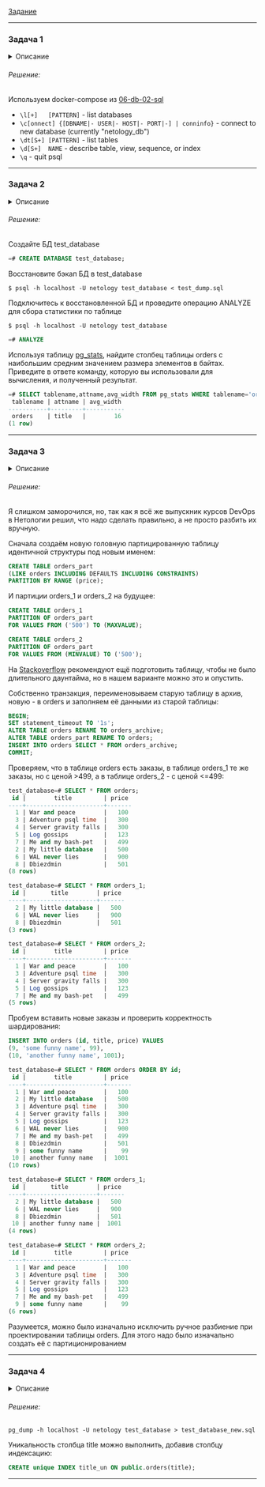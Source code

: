 [Задание](https://github.com/netology-code/bd-dev-homeworks/blob/main/06-db-04-postgresql/README.md)

------

### Задача 1
<details> <summary> Описание </summary>
Используя Docker, поднимите инстанс PostgreSQL (версию 13). Данные БД сохраните в volume.
Подключитесь к БД PostgreSQL, используя psql.

Воспользуйтесь командой \? для вывода подсказки по имеющимся в psql управляющим командам.

Найдите и приведите управляющие команды для:

вывода списка БД,
подключения к БД,
вывода списка таблиц,
вывода описания содержимого таблиц,
выхода из psql.
</details>

###### Решение:

Используем docker-compose из [06-db-02-sql](bd-dev-homeworks/06-db-02-sql/README.md)

- `\l[+]   [PATTERN]`  -   list databases
- `\c[onnect] {[DBNAME|- USER|- HOST|- PORT|-] | conninfo}`  -  connect to new database (currently "netology_db")
- `\dt[S+] [PATTERN]`  -  list tables
- `\d[S+]  NAME`  -  describe table, view, sequence, or index
- `\q`  -  quit psql

---

### Задача 2
<details> <summary> Описание </summary>
Используя psql, создайте БД test_database.

Изучите [бэкап БД](https://github.com/netology-code/virt-homeworks/tree/virt-11/06-db-04-postgresql/test_data).

Восстановите бэкап БД в test_database.

Перейдите в управляющую консоль psql внутри контейнера.

Подключитесь к восстановленной БД и проведите операцию ANALYZE для сбора статистики по таблице.

Используя таблицу [pg_stats](https://postgrespro.ru/docs/postgresql/12/view-pg-stats), найдите столбец таблицы orders с наибольшим средним значением размера элементов в байтах.

Приведите в ответе команду, которую вы использовали для вычисления, и полученный результат.
</details>

###### Решение:

Cоздайте БД test_database
```sql
=# CREATE DATABASE test_database;
```

Восстановите бэкап БД в test_database
```shell
$ psql -h localhost -U netology test_database < test_dump.sql
```

Подключитесь к восстановленной БД и проведите операцию ANALYZE для сбора статистики по таблице
```shell
$ psql -h localhost -U netology test_database
```
```sql
=# ANALYZE
```

Используя таблицу [pg_stats](https://postgrespro.ru/docs/postgresql/12/view-pg-stats), найдите столбец таблицы orders с наибольшим средним значением размера элементов в байтах.
Приведите в ответе команду, которую вы использовали для вычисления, и полученный результат.
```sql
=# SELECT tablename,attname,avg_width FROM pg_stats WHERE tablename='orders' ORDER BY avg_width DESC limit 1;
 tablename | attname | avg_width
-----------+---------+-----------
 orders    | title   |        16
(1 row)
```

---

### Задача 3

<details> <summary> Описание </summary>
Архитектор и администратор БД выяснили, что ваша таблица orders разрослась до невиданных размеров и поиск по ней занимает долгое время. Вам как успешному выпускнику курсов DevOps в Нетологии предложили провести разбиение таблицы на 2: шардировать на orders_1 - price>499 и orders_2 - price<=499.

Предложите SQL-транзакцию для проведения этой операции.

Можно ли было изначально исключить ручное разбиение при проектировании таблицы orders?
</details>

###### Решение:

Я слишком заморочился, но, так как я всё же выпускник курсов DevOps в Нетологии решил, что надо сделать правильно, а не просто разбить их вручную. 

Сначала создаём новую головную партицированную таблицу идентичной структуры под новым именем:
```sql
CREATE TABLE orders_part
(LIKE orders INCLUDING DEFAULTS INCLUDING CONSTRAINTS)
PARTITION BY RANGE (price);
```

И партиции orders_1 и orders_2  на будущее:
```sql
CREATE TABLE orders_1
PARTITION OF orders_part
FOR VALUES FROM ('500') TO (MAXVALUE);

CREATE TABLE orders_2
PARTITION OF orders_part
FOR VALUES FROM (MINVALUE) TO ('500');
```

На [Stackoverflow](https://ru.stackoverflow.com/questions/1168712/Секционирование-существующей-таблицы-postgresql) рекомендуют ещё подготовить таблицу, чтобы не было длительного даунтайма, но в нашем варианте можно это и опустить.

Собственно транзакция, переименовываем старую таблицу в архив, новую - в orders и заполняем её данными из старой таблицы:
```sql
BEGIN;
SET statement_timeout TO '1s';
ALTER TABLE orders RENAME TO orders_archive;
ALTER TABLE orders_part RENAME TO orders;
INSERT INTO orders SELECT * FROM orders_archive;
COMMIT;
```

Проверяем, что в таблице orders есть заказы, в таблице orders_1 те же заказы, но с ценой >499, а в таблице orders_2 - с ценой <=499:
```sql
test_database=# SELECT * FROM orders;
 id |        title         | price
----+----------------------+-------
  1 | War and peace        |   100
  3 | Adventure psql time  |   300
  4 | Server gravity falls |   300
  5 | Log gossips          |   123
  7 | Me and my bash-pet   |   499
  2 | My little database   |   500
  6 | WAL never lies       |   900
  8 | Dbiezdmin            |   501
(8 rows)

test_database=# SELECT * FROM orders_1;
 id |       title        | price
----+--------------------+-------
  2 | My little database |   500
  6 | WAL never lies     |   900
  8 | Dbiezdmin          |   501
(3 rows)

test_database=# SELECT * FROM orders_2;
 id |        title         | price
----+----------------------+-------
  1 | War and peace        |   100
  3 | Adventure psql time  |   300
  4 | Server gravity falls |   300
  5 | Log gossips          |   123
  7 | Me and my bash-pet   |   499
(5 rows)
```
Пробуем вставить новые заказы и проверить корректность шардирования:
```sql
INSERT INTO orders (id, title, price) VALUES
(9, 'some funny name', 99),
(10, 'another funny name', 1001);

test_database=# SELECT * FROM orders ORDER BY id;
 id |        title         | price
----+----------------------+-------
  1 | War and peace        |   100
  2 | My little database   |   500
  3 | Adventure psql time  |   300
  4 | Server gravity falls |   300
  5 | Log gossips          |   123
  6 | WAL never lies       |   900
  7 | Me and my bash-pet   |   499
  8 | Dbiezdmin            |   501
  9 | some funny name      |    99
 10 | another funny name   |  1001
(10 rows)

test_database=# SELECT * FROM orders_1;
 id |       title        | price 
----+--------------------+-------
  2 | My little database |   500
  6 | WAL never lies     |   900
  8 | Dbiezdmin          |   501
 10 | another funny name |  1001
(4 rows)

test_database=# SELECT * FROM orders_2;
 id |        title         | price 
----+----------------------+-------
  1 | War and peace        |   100
  3 | Adventure psql time  |   300
  4 | Server gravity falls |   300
  5 | Log gossips          |   123
  7 | Me and my bash-pet   |   499
  9 | some funny name      |    99
(6 rows)

```

Разумеется, можно было изначально исключить ручное разбиение при проектировании таблицы orders. Для этого надо было изначально создать её с партиционированием

---

### Задача 4

<details> <summary> Описание </summary>
Используя утилиту pg_dump, создайте бекап БД test_database.

Как бы вы доработали бэкап-файл, чтобы добавить уникальность значения столбца title для таблиц test_database?
</details>

###### Решение:

```shell
pg_dump -h localhost -U netology test_database > test_database_new.sql
```

Уникальность столбца title можно выполнить, добавив столбцу индексацию:
```sql
CREATE unique INDEX title_un ON public.orders(title);
```
---